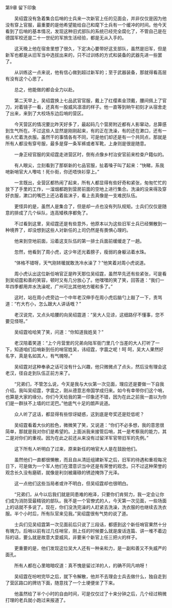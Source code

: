 第9章 留下印象

　　吴绍霆没有急着集合后哨的士兵来一次新官上任的见面会，并非仅仅是因为他没有穿上官服，最重要的是他希望能给自己和麾下士兵有一个缓冲的时间。他今天看到了后哨的基本情况，发现这种旧式部队的系统已经完全腐化了，不管自己是在德国军校还是二十一世纪的军旅生活经验，都是无从入手的。

　　这天晚上他在宿舍里想了很久，下定决心要带好这支部队，虽然是旧军，但是新军也都是从旧军当中选拔出来的，只不过训练的方式和装备的武器先进一些罢了。

　　从训练这一点来说，他有信心做到超过新军的；至于武器装备，那就得看高层有没有这个心思了。

　　总之，他能做的都会全力以赴。

　　第二天早上，吴绍霆换上七品武官官服，戴上了红缨素金顶戴，腰间佩上了官刀，对着镜子一看，还真有一股威风凛凛的样子。他一直等到晌午初刻才从宿舍走了出来，来到了大校场东边后哨的营区。

　　今天营区的情况要比昨天好多了，最起码几个营房附近都有人影窜动，总算感到生气所在。不过这些人显然是刚刚起来，有的正在洗澡，有的还在漱口，还有一些人忙着洗衣服。虽然干的事情各有不同，可是他们却还是有一个共同点，那就是所有人都没有穿号服，最多是穿一条军裤或者军靴，上身则是很是随意。

　　一身正经官服的吴绍霆走进营区时，倒有点像乡村治安官前来检查户籍似的。

　　有人眼尖，立刻看到了那崭新的七品官服，扯着嗓子叫了起来：“快睇，系我哋新哨官大人嚟咗！死仆街，你还唔快衫穿上。”

　　一言既出，全营区都热闹了起来，所有人都显得有些好奇和紧张，匆匆忙忙的放下了手里的工作，一溜烟都跑到营房前面的空地上进行集合。洗澡的没来得及穿好衣服，漱口的嘴巴上还沾着盐沫子，看上去真像是一支难民队伍。

　　更怪异的是，虽然人是集合了，但是却一点也没有列队规矩。士兵们仅仅是随意的排成了几个纵队，连高矮秩序都免了。

　　不过看到这里，吴绍霆还是有些意外，他原本以为这些旧军士兵已经懒散到一种境界了，却没想到这些人对新任的上司仍然是有畏惧心理的。

　　他来到空地前面，沿着这支队伍的第一排士兵面前缓缓走了一趟。

　　忽然，他看到了周小虎，这少年还光着膀子，瘦弱的身躯沾着水珠。

　　“体格不错呀，天气刚转暖就敢洗冷水澡了？”他笑着对周小虎说道。

　　周小虎认出这位新任哨官正是昨天那位吴绍霆，虽然早先还有些紧张，可是看到吴绍霆和善的笑容，顿时又有几分放心了。他嘿嘿的笑了笑，回答道：“我们一年四季都用井水洗澡呢，广州可比其他地方暖和多了。”

　　这时，站在周小虎旁边一个中年老汉伸手在周小虎后脑勺上敲了一下，责骂道：“冇大冇小，怎么跟大人讲话嘅？”

　　老汉说完，又点头哈腰的向吴绍霆道：“吴大人见谅，这细路仔不懂事，您不要见怪呀。”

　　吴绍霆哈哈笑了笑，问道：“你知道我姓吴？”

　　老汉陪着笑道：“上个月营里的兄弟向陆军衙门里几个当差的大人打听了一下，知道咱们后哨新到任的哨官姓吴，讳绍霆，字震之呢！呵
呵，吴大人果然好名字，真是名如其人，有气魄呀。”

　　吴绍霆对这种奉承之话可没有什么兴趣，他只微微点了点头，然后没有理会这老汉，径自走到队伍正前方来了。

　　“兄弟们，不管怎么说，今天是我与大伙第一次见面，理应还是要做一下自我介绍。我叫吴绍霆，字震之，刚从德意志帝国学成归来。如今有幸带你们这个哨，也算是大家的缘分。你们今天给我的第一印象还不错，因为在此之前我一直以为你们是一群扶不上墙的烂泥巴。”他底气十足的朗声说道。

　　众人听了这话，都显得有些惊讶疑惑，这到底是夸奖还是贬低呢？

　　吴绍霆看着大伙的脸色，微微笑了笑，又说道：“你们不必多想，我的意思很简单，那就是我对你们是希望的。上面派我来接管后哨，其一是考察我的能力，其二是对你们的重视。因为在此之前还从来没有过留洋军官带旧军的先例。”

　　这下所有人听明白了过来，原来新任的哨官大人是在鼓励他们。

　　虽然他们一直都很懒散，而且自从清廷组建新军之后，旧军的待遇和重视每况日下，可是做为一个军人他们在潜意识当中还是有荣誉的观念。只不过这种荣誉的观念长久没有磨砺，就像是利剑被庸碌的锈迹掩饰了光泽。

　　这一点他们这些当局者或许不明白，但吴绍霆却也很明白。

　　“兄弟们，从今以后我们就是同患难的袍泽，只要你们肯努力，我一定会让你们成为消防营最精锐的部队。我不是一个官僚式的人，今天第一次见面，一些场面上的话就不多说了。现在，你们没洗完澡的人赶紧去洗澡，洗衣服的也继续去洗衣服。半个小时后，所有队官来见我。”吴绍霆很有气势的说了道。

　　士兵们见吴绍霆第一次见面前后只说了三段话，都感到这个新任哨官果然十分有魄力。后哨以前有过几任哨官，刚上任的时候要么就是废话连篇、讲一堆不着边际的话，要么就是故意大耍威风，非要来个新官上任三把火的样子。

　　更重要的是，他们发现这位吴大人还有一种亲和力，是一副和善又不失威严的面孔。

　　所有人都在心里暗暗叹道：真不愧是留过洋的人，的确不同凡响呀！

　　吴绍霆在吩咐完毕之后，就下令解散，他并不去理会士兵去做什么，独自走到了营区路口的牌坊下面，随意找了一个土埂便坐了下来。

　　他虽然给了半个小时的自由时间，可是仅仅过了十来分钟之后，几个经过稍微打理的老兵就小跑过来报道了。
